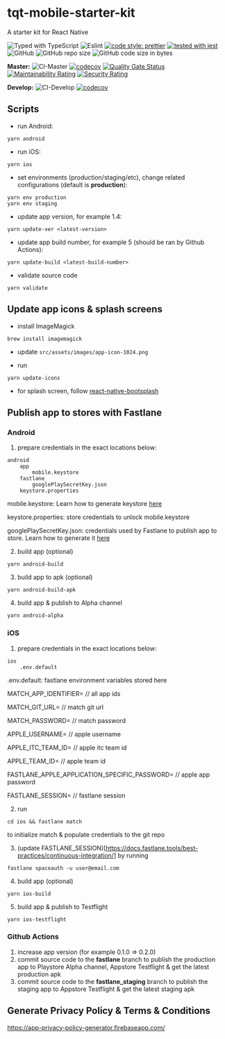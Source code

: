 # tqt-mobile-starter-kit

A starter kit for React Native

![Typed with TypeScript](https://flat.badgen.net/badge/icon/Typed?icon=typescript&label&labelColor=blue&color=555555)
![Eslint](https://badgen.net/badge/eslint/airbnb/ff5a5f?icon=airbnb)
[![code style: prettier](https://img.shields.io/badge/code_style-prettier-ff69b4.svg?style=flat-square)](https://github.com/prettier/prettier)
[![tested with jest](https://img.shields.io/badge/tested_with-jest-99424f.svg)](https://github.com/facebook/jest)
![GitHub](https://img.shields.io/github/license/thinhtran3588/tqt-mobile-starter-kit)
![GitHub repo size](https://img.shields.io/github/repo-size/thinhtran3588/tqt-mobile-starter-kit)
![GitHub code size in bytes](https://img.shields.io/github/languages/code-size/thinhtran3588/tqt-mobile-starter-kit)

**Master:**
![CI-Master](https://github.com/thinhtran3588/tqt-mobile-starter-kit/workflows/CI-Master/badge.svg)
[![codecov](https://codecov.io/gh/thinhtran3588/tqt-mobile-starter-kit/branch/master/graph/badge.svg)](https://codecov.io/gh/thinhtran3588/tqt-mobile-starter-kit)
[![Quality Gate Status](https://sonarcloud.io/api/project_badges/measure?project=thinhtran3588_tqt-mobile-starter-kit&metric=alert_status)](https://sonarcloud.io/dashboard?id=thinhtran3588_tqt-mobile-starter-kit)
[![Maintainability Rating](https://sonarcloud.io/api/project_badges/measure?project=thinhtran3588_tqt-mobile-starter-kit&metric=sqale_rating)](https://sonarcloud.io/dashboard?id=thinhtran3588_tqt-mobile-starter-kit)
[![Security Rating](https://sonarcloud.io/api/project_badges/measure?project=thinhtran3588_tqt-mobile-starter-kit&metric=security_rating)](https://sonarcloud.io/dashboard?id=thinhtran3588_tqt-mobile-starter-kit)

**Develop:**
![CI-Develop](https://github.com/thinhtran3588/tqt-mobile-starter-kit/workflows/CI-Develop/badge.svg?branch=develop)
[![codecov](https://codecov.io/gh/thinhtran3588/tqt-mobile-starter-kit/branch/develop/graph/badge.svg)](https://codecov.io/gh/thinhtran3588/tqt-mobile-starter-kit/branch/develop)

## Scripts

- run Android:

```
yarn android
```

- run iOS:

```
yarn ios
```

- set environments (production/staging/etc), change related configurations (default is **production**):

```
yarn env production
yarn env staging
```

- update app version, for example 1.4:

```
yarn update-ver <latest-version>
```

- update app build number, for example 5 (should be ran by Github Actions):

```
yarn update-build <latest-build-number>
```

- validate source code

```
yarn validate
```

## Update app icons & splash screens

- install ImageMagick

```
brew install imagemagick
```

- update `src/assets/images/app-icon-1024.png`

- run

```
yarn update-icons
```

- for splash screen, follow [react-native-bootsplash](https://github.com/zoontek/react-native-bootsplash)

## Publish app to stores with Fastlane

### **Android**

1. prepare credentials in the exact locations below:

```
android
    app
        mobile.keystore
    fastlane
        googlePlaySecretKey.json
    keystore.properties

```

mobile.keystore: Learn how to generate keystore [here](https://reactnative.dev/docs/signed-apk-android)

keystore.properties: store credentials to unlock mobile.keystore

googlePlaySecretKey.json: credentials used by Fastlane to publish app to store. Learn how to generate it [here](https://docs.fastlane.tools/getting-started/android/setup/)

2. build app (optional)

```
yarn android-build
```

3. build app to apk (optional)

```
yarn android-build-apk
```

4. build app & publish to Alpha channel

```
yarn android-alpha
```

### **iOS**

1. prepare credentials in the exact locations below:

```
ios
    .env.default

```

.env.default: fastlane environment variables stored here

MATCH_APP_IDENTIFIER= // all app ids

MATCH_GIT_URL= // match git url

MATCH_PASSWORD= // match password

APPLE_USERNAME= // apple username

APPLE_ITC_TEAM_ID= // apple itc team id

APPLE_TEAM_ID= // apple team id

FASTLANE_APPLE_APPLICATION_SPECIFIC_PASSWORD= // apple app password

FASTLANE_SESSION= // fastlane session

2. run

```
cd ios && fastlane match
```

to initialize match & populate credentials to the git repo

3. (update FASTLANE_SESSION)[https://docs.fastlane.tools/best-practices/continuous-integration/] by running

```
fastlane spaceauth -u user@email.com
```

4. build app (optional)

```
yarn ios-build
```

5. build app & publish to Testflight

```
yarn ios-testflight
```

### **Github Actions**

1. increase app version (for example 0.1.0 => 0.2.0)
2. commit source code to the **fastlane** branch to publish the production app to Playstore Alpha channel, Appstore Testflight & get the latest production apk
3. commit source code to the **fastlane_staging** branch to publish the staging app to Appstore Testflight & get the latest staging apk

## Generate Privacy Policy & Terms & Conditions

https://app-privacy-policy-generator.firebaseapp.com/
